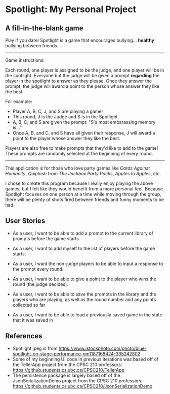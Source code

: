 # Spotlight: My Personal Project
## A fill-in-the-blank game

Play if you dare! Spotlight is a game that encourages
bullying... **healthy** bullying between friends.

 ---
Game instructions:

Each round, one player is assigned to be the judge, and
one player will be in the spotlight. Everyone but the judge
will be given a prompt **regarding** the player in the spotlight
to answer as they please. Once they answer the prompt,
the judge will award a point to the person whose answer
they like the best.

For example:
* Player A, B, C, J, and S are playing a game!
* This round, J is the Judge and S is in the Spotlight.
* A, B, C, and S are given the prompt: "S's most embarassing
  memory is..."
* Once A, B, and C, and S have all given their response, J
  will award a point to the player whose answer they like
  the best.

Players are also free to make prompts that they'd like
to add to the game! These prompts are randomly selected
at the beginning of every round.

 ---

This application is for those who love party games like
*Cards Against Humanity*, *Quiplash* from *The Jackbox
Party Packs*, *Apples to Apples*, etc.

I chose to create this program because I really enjoy playing
the above games, but I felt like they would benefit
from a more personal feel. Because Spotlight focuses
on one person at a time while moving through the group,
there will be plenty of shots fired between friends and
funny moments to be had.


## User Stories
* As a user, I want to be able to add a prompt to the current library of prompts before the game starts.
* As a user, I want to add myself to the list of players before the game starts.
* As a user, I want the non-judge players to be able to input a response to the prompt every round.
* As a user, I want to be able to give a point to the player who wins the round (the judge decides).

* As a user, I want to be able to save the prompts in the library
  and the players who are playing, as well as the round number and any points collected so far
* As a user, I want to be able to load a previously saved game in the state that it was saved in

## References
- Spotlight jpeg is from https://www.istockphoto.com/photo/blue-spotlight-on-stage-performance-gm1187168424-335242802
- Some of my beginning UI code in previous iterations was based off of the
  TellerApp project from the CPSC 210 professors:
  https://github.students.cs.ubc.ca/CPSC210/TellerApp
- The persistence package is largely based off of the
  JsonSerializationDemo project from the CPSC 210 professors:
  https://github.students.cs.ubc.ca/CPSC210/JsonSerializationDemo

